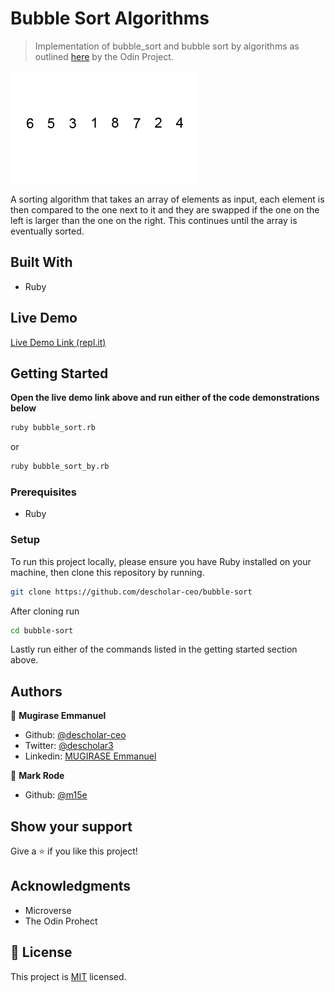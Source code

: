 # Bubble Sort Algorithms

> Implementation of bubble_sort and bubble sort by algorithms as outlined [here](https://github.com/TheOdinProject/curriculum/blob/master/ruby_programming/archive/basic_ruby/project_advanced_building_blocks.md#assignment-1) by the Odin Project.

![screenshot](./bubble-sort.gif)

A sorting algorithm that takes an array of elements as input, each element is then compared to the one next to it and they are swapped if the one on the left is larger than the one on the right. This continues until the array is eventually sorted.

## Built With

- Ruby

## Live Demo

[Live Demo Link (repl.it)](https://repl.it/@descholarceo/bubble-sort)


## Getting Started

**Open the live demo link above and run either of the code demonstrations below**
 
```bash
ruby bubble_sort.rb
```
or
```bash
ruby bubble_sort_by.rb
``` 

### Prerequisites

- Ruby

### Setup

To run this project locally, please ensure you have Ruby installed on your machine, then clone this repository by running.

```bash
git clone https://github.com/descholar-ceo/bubble-sort
```

After cloning run

```bash 
cd bubble-sort
```

Lastly run either of the commands listed in the getting started section above.

## Authors

👤 **Mugirase Emmanuel**

- Github: [@descholar-ceo](https://github.com/descholar-ceo)
- Twitter: [@descholar3](https://twitter.com/descholar3)
- Linkedin: [MUGIRASE Emmanuel](https://github.com/descholar-ceo/accommodations-directory/blob/master/linkedin.com/in/mugirase-emmanuel-a90b49143)

👤 **Mark Rode**

- Github: [@m15e](https://github.com/m15e)

## Show your support

Give a ⭐️ if you like this project!

## Acknowledgments

- Microverse
- The Odin Prohect

## 📝 License

This project is [MIT](lic.url) licensed.